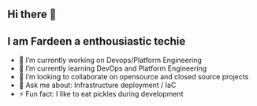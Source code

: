 ## Hi there 👋

## I am Fardeen a enthousiastic techie

- 🔭 I’m currently working on Devops/Platform Engineering
- 🌱 I’m currently learning DevOps and Platform Engineering
- 👯 I’m looking to collaborate on opensource and closed source projects
- 💬 Ask me about: Infrastructure deployment / IaC
- ⚡ Fun fact: I like to eat pickles during development

